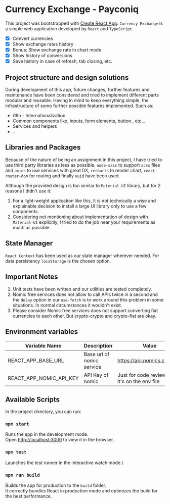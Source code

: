 # Currency Exchange - Payconiq

This project was bootstrapped with [Create React App](https://github.com/facebook/create-react-app). `Currency Exchange` is a simple web application developed by `React` and `TypeScript`.

- [x] Convert currencies
- [x] Show exchange rates history
- [x] Bonus: Show exchange rate in chart mode
- [x] Show history of conversions
- [x] Save history in case of refresh, tab closing, etc.

## Project structure and design solutions

During development of this app, future changes, further features and maintenance have been considered and tried to implement different parts modular and reusable. Having in mind to keep everything simple, the infrastructure of some further possible features implemented. Such as:

- i18n - Internationalization
- Common components like, inputs, form elements, button , etc...
- Services and helpers
- ...

## Libraries and Packages

Because of the nature of being an assignment in this project, I have tried to use third party libraries as less as possible. `node-sass` to support `scss` files and `axios` to use services with great DX, `recharts` to render chart, `react-router-dom` for routing and finally `uuid` have been used.

Although the provided design is too similar to `Material-UI` library, but for 2 reasons I didn't use it:

1.  For a light-weight application like this, It is not technically a wise and explainable decision to install a large UI library only to use a few conponents.
2.  Considering not mentioning about implementation of design with `Material-UI` explicitly, I tried to do the job near your requirements as much as possible.

## State Manager

`React Context` has been used as our state manager wherever needed. For data persistency `locaStorage` is the chosen option.

## Important Notes

1.  Unit tests have been written and our utilities are tested completely.
2.  Nomic free services does not allow to call APIs twice in a second and the `delay` option in our `use-fetch` is to work around this problem in some situations. In normal circumstances it wouldn't exist.
3.  Please consider Nomic free services does not support converting fiat currencies to each other. But crypto-crypto and crypto-fiat are okay.

## Environment variables

| Variable Name           | Description               | Value                                        |
| ----------------------- | ------------------------- | -------------------------------------------- |
| REACT_APP_BASE_URL      | Base url of nomic service | https://api.nomics.com/v1/                   |
| REACT_APP_NOMIC_API_KEY | API Key of nomic          | Just for code reviewing it's on the env file |

## Available Scripts

In the project directory, you can run:

### `npm start`

Runs the app in the development mode.\
Open [http://localhost:3000](http://localhost:3000) to view it in the browser.

### `npm test`

Launches the test runner in the interactive watch mode.\

### `npm run build`

Builds the app for production to the `build` folder.\
It correctly bundles React in production mode and optimizes the build for the best performance.

